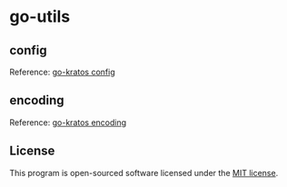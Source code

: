 # go-utils

## config
Reference: [go-kratos config](https://github.com/go-kratos/kratos/tree/main/config)

## encoding
Reference: [go-kratos encoding](https://github.com/go-kratos/kratos/tree/main/encoding)

## License

This program is open-sourced software licensed under the [MIT license](./LICENSE).